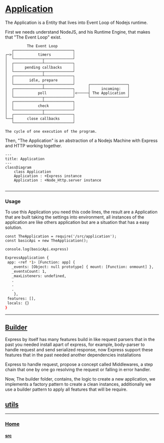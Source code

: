 # [Application](./index.js)
The Application is a Entity that lives into Event Loop of Nodejs runtime.

First we needs understand NodeJS, and his Runtime Engine, that makes that "The Event Loop" exist.

```Text
          The Event Loop
   ┌───────────────────────────┐
┌─>│           timers          │
│  └─────────────┬─────────────┘
│  ┌─────────────┴─────────────┐
│  │     pending callbacks     │
│  └─────────────┬─────────────┘
│  ┌─────────────┴─────────────┐
│  │       idle, prepare       │
│  └─────────────┬─────────────┘      ┌─────────────────┐
│  ┌─────────────┴─────────────┐      │     incoming:   │
│  │           poll            │<─────┤ The Application │
│  └─────────────┬─────────────┘      └─────────────────┘
│  ┌─────────────┴─────────────┐
│  │           check           │
│  └─────────────┬─────────────┘
│  ┌─────────────┴─────────────┐
└──┤      close callbacks      │
   └───────────────────────────┘

The cycle of one execution of the program.
```


Then, "The Application" is an abstraction of a Nodejs Machine with Express and HTTP working together. 

```mermaid
---
title: Application
---
classDiagram
    class Application
    Application : +Express instance 
    Application : +Node_Http.server instance
    
```
---
### Usage
To use this Application you need this code lines, the result are a Application that are built taking the settings into environment, all instances of the application are like others application but are a situation that has a easy solution.

```JS
const TheApplication = require('/src/application');
const basicApi = new TheApplication();

console.log(basicApi.express)
```

```Bash
ExpressApplication {  
 app: <ref *1> [Function: app] {  
   _events: [Object: null prototype] { mount: [Function: onmount] },  
   _eventsCount: 1,  
   _maxListeners: undefined,
   .
   .
   .
    },  
 features: [],  
 locals: {}  
}
```

---

## [Builder](./builder)

Express by itself has many features build in like request parsers that in the past you needed install apart of express, for example, body-parser to handle request and send serialized response, now Express support these features that in the past needed another dependencies installations

Express to handle request, propose a concept called Middlewares, a step chain that one by one go resolving the request or falling in error handler.

Now, The builder folder, contains, the logic to create a new application, we implements a factory pattern to create a clean instances, additionally we use a builder pattern to apply all features that will be require.
## [utils](./utils/)


---

### [Home](../../)
#### [src](../)